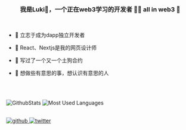 ### <div align="center">我是Luki🥤，一个正在web3学习的开发者 👨‍💻  all in web3 🚀</div>  
  
  <br/>  
  

- 🔭 立志于成为dapp独立开发者  
  

- 🌱 React、Nextjs是我的网页设计师  
  

- 🦊 写过了一个又一个土狗合约  
  

- 🦄 想做些有意思的事，想认识有意思的人  
  

<br/>  
<br/>  

![GithubStats](https://github-readme-stats.vercel.app/api?username=0xLukin&show_icons=true&theme=dark&count_private=true) 
![Most Used Languages](https://github-readme-stats.vercel.app/api/top-langs/?username=0xLukin&theme=dark&layout=compact)

<br/>  

<div align="left">
<a href="https://github.com/https://github.com/0xLukin" target="_blank">
<img src=https://img.shields.io/badge/github-%2324292e.svg?&style=for-the-badge&logo=github&logoColor=white alt=github style="margin-bottom: 5px;" />
</a>
<a href="https://twitter.com/https://twitter.com/0xLukin" target="_blank">
<img src=https://img.shields.io/badge/twitter-%2300acee.svg?&style=for-the-badge&logo=twitter&logoColor=white alt=twitter style="margin-bottom: 5px;" />
</a>  
</div>  
